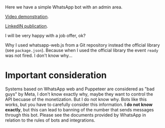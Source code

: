 Here we have a simple WhatsApp bot with an admin area.

[Video demonstration](https://youtu.be/6KgZlTJfgRo).

[LinkedIN publication](https://www.linkedin.com/posts/andr%C3%A9-terceiro_bot-para-o-whatsapp-com-admin-activity-7101311153481392128-mUjI?utm_source=share&utm_medium=member_desktop).

I will be very happy with a job offer, ok?

Why I used whatsapp-web.js from a Git repository instead the official library (see `package.json`). Because when I used the official library the event `ready` was not fired. I don't know why...


# Important consideration

Systems based on WhatsApp web and Puppeteer are considered as "bad guys" by Meta, I don't know exactly why, maybe they want to control the API becuase of the monetization. But I do not know why. Bots like this works, but you have to carefully consider this information. **I do not know exactly**, but this can lead to banning of the number that sends messages through this bot. Please see the documents provided by WhatsApp in relation to the rules of bots and integrations.
